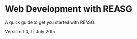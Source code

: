 

# Web Development with REASG



A quick guide to get you started with REASG.

Version: 1.0, 15 July 2015